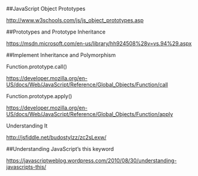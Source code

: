 ##JavaScript Object Prototypes

http://www.w3schools.com/js/js_object_prototypes.asp


##Prototypes and Prototype Inheritance

https://msdn.microsoft.com/en-us/library/hh924508%28v=vs.94%29.aspx


##Implement Inheritance and Polymorphism

Function.prototype.call()

https://developer.mozilla.org/en-US/docs/Web/JavaScript/Reference/Global_Objects/Function/call

Function.prototype.apply()

https://developer.mozilla.org/en-US/docs/Web/JavaScript/Reference/Global_Objects/Function/apply

Understanding It

http://jsfiddle.net/budostylzz/zc2sLexw/

##Understanding JavaScript’s this keyword

https://javascriptweblog.wordpress.com/2010/08/30/understanding-javascripts-this/













